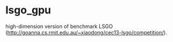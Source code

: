 lsgo_gpu
========

high-dimension version of benchmark LSGO (http://goanna.cs.rmit.edu.au/~xiaodong/cec13-lsgo/competition/).
